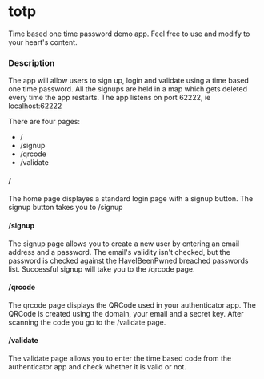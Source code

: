 # totp

Time based one time password demo app. Feel free to use and modify to your heart's content.

### Description

The app will allow users to sign up, login and validate using a time based one time password. All the signups are held in a map which
gets deleted every time the app restarts. The app listens on port 62222, ie localhost:62222

There are four pages:  
- /
- /signup
- /qrcode
- /validate

#### /

The home page displayes a standard login page with a signup button. The signup button takes you to /signup

#### /signup

The signup page allows you to create a new user by entering an email address and a password. The email's validity isn't checked, but the password is 
checked against the HaveIBeenPwned breached passwords list. Successful signup will take you to the /qrcode page.

#### /qrcode

The qrcode page displays the QRCode used in your authenticator app. The QRCode is created using the domain, your email and a secret key. After
scanning the code you go to the /validate page.

#### /validate

The validate page allows you to enter the time based code from the authenticator app and check whether it is valid or not.
